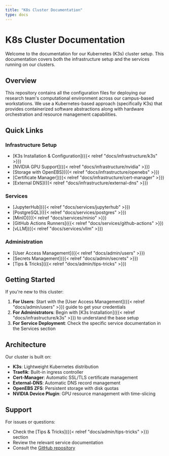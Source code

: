 ```yaml
---
title: "K8s Cluster Documentation"
type: docs
---
```


# K8s Cluster Documentation

Welcome to the documentation for our Kubernetes (K3s) cluster setup. This documentation covers both the infrastructure setup and the services running on our clusters.

## Overview

This repository contains all the configuration files for deploying our research team's computational environment across our campus-based workstations. We use a Kubernetes-based approach (specifically K3s) that provides containerized software abstractions along with hardware orchestration and resource management capabilities.

## Quick Links

### Infrastructure Setup
- [K3s Installation & Configuration]({{< relref "docs/infrastructure/k3s" >}})
- [NVIDIA GPU Support]({{< relref "docs/infrastructure/nvidia" >}})
- [Storage with OpenEBS]({{< relref "docs/infrastructure/openebs" >}})
- [Certificate Manager]({{< relref "docs/infrastructure/cert-manager" >}})
- [External DNS]({{< relref "docs/infrastructure/external-dns" >}})

### Services
- [JupyterHub]({{< relref "docs/services/jupyterhub" >}})
- [PostgreSQL]({{< relref "docs/services/postgres" >}})
- [MinIO]({{< relref "docs/services/minio" >}})
- [GitHub Actions Runners]({{< relref "docs/services/github-actions" >}})
- [vLLM]({{< relref "docs/services/vllm" >}})

### Administration
- [User Access Management]({{< relref "docs/admin/users" >}})
- [Secrets Management]({{< relref "docs/admin/secrets" >}})
- [Tips & Tricks]({{< relref "docs/admin/tips-tricks" >}})

## Getting Started

If you're new to this cluster:

1. **For Users**: Start with the [User Access Management]({{< relref "docs/admin/users" >}}) guide to get your credentials
2. **For Administrators**: Begin with [K3s Installation]({{< relref "docs/infrastructure/k3s" >}}) to understand the base setup
3. **For Service Deployment**: Check the specific service documentation in the Services section

## Architecture

Our cluster is built on:
- **K3s**: Lightweight Kubernetes distribution
- **Traefik**: Built-in ingress controller
- **Cert-Manager**: Automatic SSL/TLS certificate management
- **External-DNS**: Automatic DNS record management
- **OpenEBS ZFS**: Persistent storage with disk quotas
- **NVIDIA Device Plugin**: GPU resource management with time-slicing

## Support

For issues or questions:
- Check the [Tips & Tricks]({{< relref "docs/admin/tips-tricks" >}}) section
- Review the relevant service documentation
- Consult the [GitHub repository](https://github.com/boettiger-lab/k8s)
